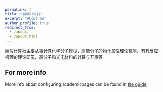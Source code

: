 ```yaml
---
permalink: /
title: "丽骏计算社"
excerpt: "About me"
author_profile: true
redirect_from: 
  - /about/
  - /about.html
---
```


丽骏计算社主要从事计算化学分子模拟，高能分子的物化属性理论预测、有机反应机理的理论研究、高分子和光电材料的计算与开发等



For more info
------
More info about configuring academicpages can be found in [the guide](http://hgxy.nuc.edu.cn/info/1155/3817.htm). 
